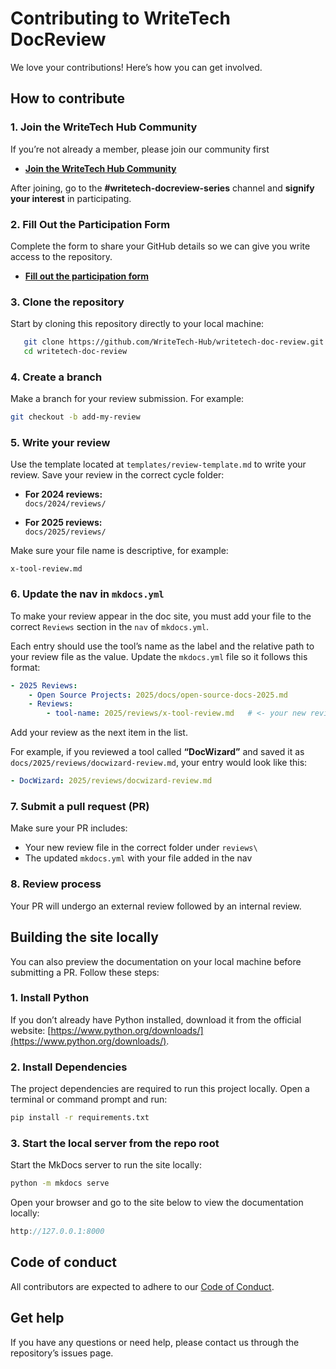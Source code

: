 # Contributing to WriteTech DocReview

We love your contributions! Here’s how you can get involved.

## How to contribute

### 1. Join the WriteTech Hub Community  
If you’re not already a member, please join our community first
- **[Join the WriteTech Hub Community](https://writetechhub.org/our-community/)**

After joining, go to the **#writetech-docreview-series** channel and **signify your interest** in participating.


### 2. Fill Out the Participation Form  
Complete the form to share your GitHub details so we can give you write access to the repository.  

- **[Fill out the participation form](https://forms.gle/38HJDPxAKpkFEfJJ9)** 

### 3. Clone the repository

Start by cloning this repository directly to your local machine:

```bash
   git clone https://github.com/WriteTech-Hub/writetech-doc-review.git
   cd writetech-doc-review
```

### 4. Create a branch  
   Make a branch for your review submission. For example: 

   ```bash
   git checkout -b add-my-review
   ```

### 5. Write your review  
   Use the template located at `templates/review-template.md` to write your review. Save your review in the correct cycle folder:

   - **For 2024 reviews:**  
     `docs/2024/reviews/`
     
   - **For 2025 reviews:**  
     `docs/2025/reviews/`

   Make sure your file name is descriptive, for example:  
   ```text
   x-tool-review.md
   ```

### 6. Update the nav in `mkdocs.yml`
   To make your review appear in the doc site, you must add your file to the correct `Reviews` section in the `nav` of `mkdocs.yml`.

   Each entry should use the tool’s name as the label and the relative path to your review file as the value. Update the `mkdocs.yml` file so it follows this format: 

   ```yaml
   - 2025 Reviews:
       - Open Source Projects: 2025/docs/open-source-docs-2025.md
       - Reviews:
           - tool-name: 2025/reviews/x-tool-review.md   # <- your new review
   ```
    
   Add your review as the next item in the list.
    
   For example, if you reviewed a tool called **“DocWizard”** and saved it as `docs/2025/reviews/docwizard-review.md`, your entry would look like this:

   ```yaml
   - DocWizard: 2025/reviews/docwizard-review.md
   ```
### 7. Submit a pull request (PR)
Make sure your PR includes:
- Your new review file in the correct folder under `reviews\`
- The updated `mkdocs.yml` with your file added in the nav

### 8. Review process
   Your PR will undergo an external review followed by an internal review.

## Building the site locally
You can also preview the documentation on your local machine before submitting a PR. Follow these steps:

### 1. Install Python  
If you don’t already have Python installed, download it from the official website: [https://www.python.org/downloads/](https://www.python.org/downloads/).

### 2. Install Dependencies
The project dependencies are required to run this project locally. Open a terminal or command prompt and run: 

```bash
pip install -r requirements.txt
```

### 3. Start the local server from the repo root 
Start the MkDocs server to run the site locally:

```bash
python -m mkdocs serve
```

Open your browser and go to the site below to view the documentation locally:

```cpp
http://127.0.0.1:8000
```

## Code of conduct
All contributors are expected to adhere to our [Code of Conduct](CODE_OF_CONDUCT.md).

## Get help
If you have any questions or need help, please contact us through the repository’s issues page.
